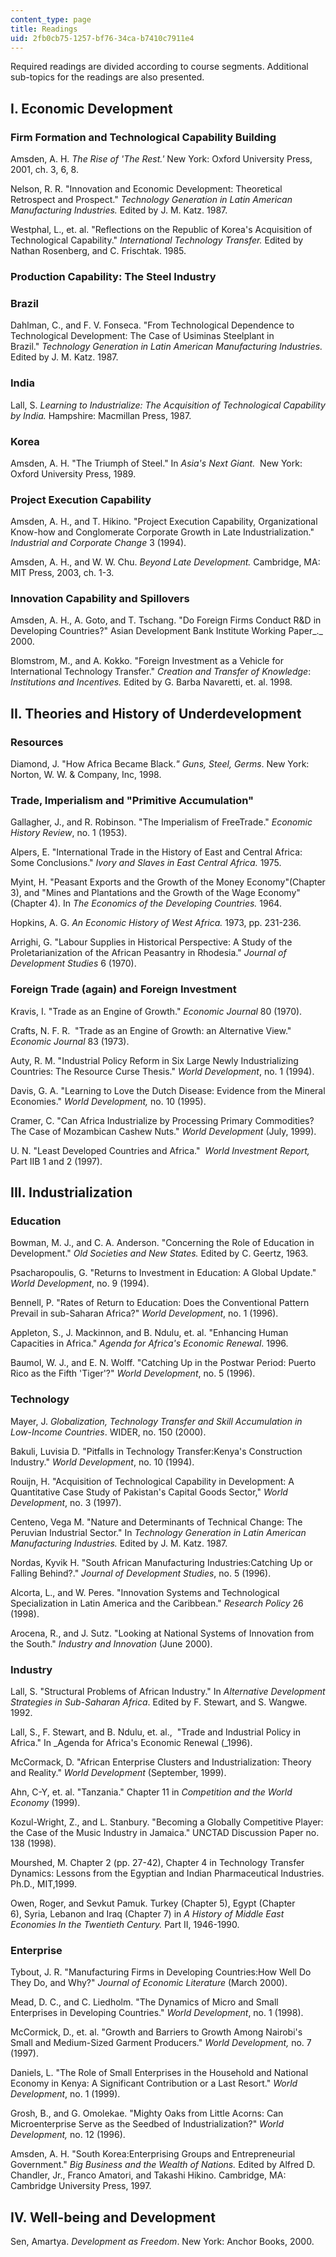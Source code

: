 ```yaml
---
content_type: page
title: Readings
uid: 2fb0cb75-1257-bf76-34ca-b7410c7911e4
---
```


Required readings are divided according to course segments. Additional sub-topics for the readings are also presented.

I. Economic Development
-----------------------

### Firm Formation and Technological Capability Building

Amsden, A. H. _The Rise of 'The Rest.'_ New York: Oxford University Press, 2001, ch. 3, 6, 8.

Nelson, R. R. "Innovation and Economic Development: Theoretical Retrospect and Prospect." _Technology Generation_ _in Latin American Manufacturing Industries._ Edited by J. M. Katz. 1987.

Westphal, L., et. al. "Reflections on the Republic of Korea's Acquisition of Technological Capability." _International Technology Transfer._ Edited by Nathan Rosenberg, and C. Frischtak. 1985.

### Production Capability: The Steel Industry

### Brazil

Dahlman, C., and F. V. Fonseca. "From Technological Dependence to Technological Development: The Case of Usiminas Steelplant in Brazil." _Technology Generation in_ _Latin American Manufacturing Industries._ Edited by J. M. Katz. 1987.

### India

Lall, S. _Learning to Industrialize: The Acquisition of_ _Technological Capability by India._ Hampshire: Macmillan Press, 1987.

### Korea

Amsden, A. H. "The Triumph of Steel." In _Asia's Next Giant._  New York: Oxford University Press, 1989.

### Project Execution Capability

Amsden, A. H., and T. Hikino. "Project Execution Capability, Organizational Know-how and Conglomerate Corporate Growth in Late Industrialization." _Industrial and Corporate Change_ 3 (1994).

Amsden, A. H., and W. W. Chu. _Beyond Late Development._ Cambridge, MA: MIT Press, 2003, ch. 1-3.

### Innovation Capability and Spillovers

Amsden, A. H., A. Goto, and T. Tschang. "Do Foreign Firms Conduct R&D in Developing Countries?" Asian Development Bank Institute Working Paper_._ 2000.

Blomstrom, M., and A. Kokko. "Foreign Investment as a Vehicle for International Technology Transfer." _Creation and Transfer of Knowledge_: _Institutions and Incentives._ Edited by G. Barba Navaretti, et. al. 1998.

II. Theories and History of Underdevelopment
--------------------------------------------

### Resources

Diamond, J. "How Africa Became Black._"_ _Guns, Steel, Germs_. New York: Norton, W. W. & Company, Inc, 1998.

### Trade, Imperialism and "Primitive Accumulation"

Gallagher, J., and R. Robinson. "The Imperialism of FreeTrade." _Economic History Review_, no. 1 (1953).

Alpers, E. "International Trade in the History of East and Central Africa: Some Conclusions." _Ivory and Slaves in East Central Africa._ 1975.

Myint, H. "Peasant Exports and the Growth of the Money Economy"(Chapter 3), and "Mines and Plantations and the Growth of the Wage Economy"(Chapter 4). In _The Economics of the Developing Countries._ 1964.

Hopkins, A. G. _An Economic History of West Africa._ 1973, pp. 231-236.

Arrighi, G. "Labour Supplies in Historical Perspective: A Study of the Proletarianization of the African Peasantry in Rhodesia." _Journal of Development Studies_ 6 (1970).

### Foreign Trade (again) and Foreign Investment

Kravis, I. "Trade as an Engine of Growth." _Economic Journal_ 80 (1970).

Crafts, N. F. R.  "Trade as an Engine of Growth: an Alternative View." _Economic Journal_ 83 (1973).

Auty, R. M. "Industrial Policy Reform in Six Large Newly Industrializing Countries: The Resource Curse Thesis." _World Development_, no. 1 (1994).

Davis, G. A. "Learning to Love the Dutch Disease: Evidence from the Mineral Economies." _World Development,_ no. 10 (1995).

Cramer, C. "Can Africa Industrialize by Processing Primary Commodities? The Case of Mozambican Cashew Nuts." _World Development_ (July, 1999).

U. N. "Least Developed Countries and Africa."  _World Investment Report,_ Part IIB 1 and 2 (1997).

III. Industrialization
----------------------

### Education

Bowman, M. J., and C. A. Anderson. "Concerning the Role of Education in Development." _Old Societies and New States._ Edited by C. Geertz, 1963.

Psacharopoulis, G. "Returns to Investment in Education: A Global Update." _World Development_, no. 9 (1994).

Bennell, P. "Rates of Return to Education: Does the Conventional Pattern Prevail in sub-Saharan Africa?" _World Development_, no. 1 (1996).

Appleton, S., J. Mackinnon, and B. Ndulu, et. al. "Enhancing Human Capacities in Africa." _Agenda for Africa's Economic Renewal_. 1996.

Baumol, W. J., and E. N. Wolff. "Catching Up in the Postwar Period: Puerto Rico as the Fifth 'Tiger'?" _World Development_, no. 5 (1996).

### Technology

Mayer, J. _Globalization, Technology Transfer and Skill Accumulation in Low-Income Countries_. WIDER, no. 150 (2000).

Bakuli, Luvisia D. "Pitfalls in Technology Transfer:Kenya's Construction Industry." _World Development_, no. 10 (1994).

Rouijn, H. "Acquisition of Technological Capability in Development: A Quantitative Case Study of Pakistan's Capital Goods Sector," _World Development_, no. 3 (1997).

Centeno, Vega M. "Nature and Determinants of Technical Change: The Peruvian Industrial Sector." In _Technology Generation in Latin American Manufacturing Industries._ Edited by J. M. Katz. 1987.

Nordas, Kyvik H. "South African Manufacturing Industries:Catching Up or Falling Behind?." _Journal of Development Studies_, no. 5 (1996).

Alcorta, L., and W. Peres. "Innovation Systems and Technological Specialization in Latin America and the Caribbean." _Research Policy_ 26 (1998).

Arocena, R., and J. Sutz. "Looking at National Systems of Innovation from the South." _Industry and Innovation_ (June 2000).

### Industry

Lall, S. "Structural Problems of African Industry." In _Alternative Development Strategies in Sub-Saharan Africa_. Edited by F. Stewart, and S. Wangwe. 1992.

Lall, S., F. Stewart, and B. Ndulu, et. al.,  "Trade and Industrial Policy in Africa." In _Agenda for Africa's Economic Renewal (_1996).

McCormack, D. "African Enterprise Clusters and Industrialization: Theory and Reality." _World Development_ (September, 1999).

Ahn, C-Y, et. al. "Tanzania." Chapter 11 in _Competition and the World Economy_ (1999).

Kozul-Wright, Z., and L. Stanbury. "Becoming a Globally Competitive Player: the Case of the Music Industry in Jamaica." UNCTAD Discussion Paper no. 138 (1998).

Mourshed, M. Chapter 2 (pp. 27-42), Chapter 4 in Technology Transfer Dynamics: Lessons from the Egyptian and Indian Pharmaceutical Industries. Ph.D., MIT,1999.

Owen, Roger, and Sevkut Pamuk. Turkey (Chapter 5), Egypt (Chapter 6), Syria, Lebanon and Iraq (Chapter 7) in _A History of Middle East Economies_ _In the Twentieth Century._ Part II, 1946-1990.

### Enterprise

Tybout, J. R. "Manufacturing Firms in Developing Countries:How Well Do They Do, and Why?" _Journal of Economic Literature_ (March 2000).

Mead, D. C., and C. Liedholm. "The Dynamics of Micro and Small Enterprises in Developing Countries." _World Development_, no. 1 (1998).

McCormick, D., et. al. "Growth and Barriers to Growth Among Nairobi's Small and Medium-Sized Garment Producers." _World Development,_ no. 7 (1997).

Daniels, L. "The Role of Small Enterprises in the Household and National Economy in Kenya: A Significant Contribution or a Last Resort." _World Development_, no. 1 (1999).

Grosh, B., and G. Omolekae. "Mighty Oaks from Little Acorns: Can Microenterprise Serve as the Seedbed of Industrialization?" _World Development,_ no. 12 (1996).

Amsden, A. H. "South Korea:Enterprising Groups and Entrepreneurial Government." _Big Business and the Wealth of Nations._ Edited by Alfred D. Chandler, Jr., Franco Amatori, and Takashi Hikino. Cambridge, MA: Cambridge University Press, 1997.

IV. Well-being and Development
------------------------------

Sen, Amartya. _Development as Freedom_. New York: Anchor Books, 2000.